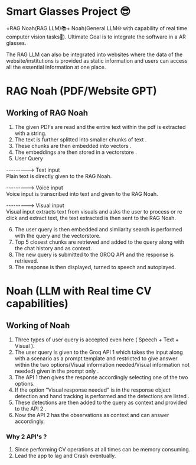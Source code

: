 # Smart Glasses Project 😎

⭐RAG Noah(RAG LLM)📚+ Noah(General LLM🌐 with capability of real time computer vision tasks🔭).  Ultimate Goal is to integrate the software in a AR glasses.

The RAG LLM can also be integrated into websites where the data of the website/institutions is provided as static information and users can access all the essential information at one place.

# RAG Noah (PDF/Website GPT)

## Working of RAG Noah

1) The given PDFs are read and the entire text within the pdf is extracted with a string.
2) The text is further splitted into smaller chunks of text .
3) These chunks are then embedded into vectors .
4) The embeddings are then stored in a vectorstore .
5) User Query 

---------> Text input<br>
Plain text is directly given to the RAG Noah.

---------> Voice input  
Voice input is transcribed into text and given to the RAG Noah.

---------> Visual input <br>
Visual input extracts text from visuals and asks the user to process or re click and extract text, the text extracted is then sent to the RAG Noah.

6. The user query is then embedded and similarity search is performed with the query and the vectorstore.
7. Top 5 closest chunks are retrieved and added to the query along with the chat history and as context.
8. The new query is submitted to the GROQ API and the response is retrieved.
9. The response is then displayed, turned to speech and autoplayed.

# Noah (LLM with Real time CV capabilities)

## Working of Noah

1. Three types of user query is accepted even here ( Speech + Text + Visual ).
2. The user query is given to the Groq API 1 which takes the input along with a scenario as a prompt template and restricted to give answer within the two options(Visual information needed/Visual information not needed) given in the prompt only .
3. The API 1 then gives the response accordingly selecting one of the two options.
4. If the option "Visual response needed" is in the response object detection and hand tracking is performed and the detections are listed .
5. These detections are then added to the query as context and provided to the API 2 .
6. Now the API 2 has the observations as context and can answer accordingly.

### Why 2 API's ?
<ol type="o">
<li>Since performing CV operations at all times can be memory consuming.</li>
<li>Lead the app to lag and Crash eventually.</li>
</ol>
